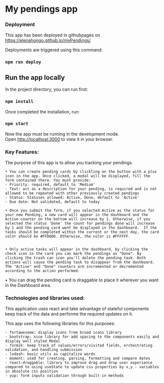 # My pendings app

### Deployment

This app has been deployed in githubpages on https://elenahongo.github.io/myPendings/

Deployments are triggered using this command:
### `npm run deploy`

## Run the app locally

In the project directory, you can run first:

### `npm install`

Once completed the installation, run:
### `npm start`

Now the app must be running in the development mode.\
Open [http://localhost:3000](http://localhost:3000) to view it in your browser.

### Key Features:

The purpose of this app is to allow you tracking your pendings.

	• You can create pending cards by clickling on the button with a plus icon in the app. Once clicked, a modal will be displayed, fill the form contained there. You must provide:
    - Priority: required, default to 'Medium'
    - Text: act as a description for your pending, is required and is not allowed to be repeated with other previously created pendings 
    - Status: Statuses allowed: Active, Done, default to 'Active'
    - Due date: Not validated, default to today

	• Once you submit the form, if you selected Active as the status for your new Pending, a new card will appear in the dashboard and the Active counter on the bottom will increase by 1. Otherwise, if you selected the status 'Done' the count for pendings done will increase by 1 and the pending card wont be displayed in the dashboard.  If the tasks should be completed within the current or the next day, the card color should be #FFD6D6. Otherwise, the color is #FFFFFF.


	• Only active tasks will appear in the dashboard, by clicking the check icon in the card you can mark the pendings as "Done". By clicking the trash can icon you'll delete the pending task. Both actions will cause the pending task to disappear from the dashboard. The "Active" and "Done" counters are incremented or decremented according to the action performed.
	
  • You can drag the pending card is draggable to place it wherever you want in the Dashboard area.

### Technologies and libraries used:

  This application uses react and take advantage of stateful components keep track of the data and performe the required updates on it.

  This app uses the following libraries for this purposes:

    - fortawesome: display icons from broad icons library
    - bootstrap: nice library for add spacing to the components easily and display well styled Modal
    - formik: keep track of values/errors/visited fields, orchestrating validation, and handling submission
    - lodash: basic utils as capitalize words
    - moment: used for creating, parsing, formatting and compare dates
    - react-draggable: library to improve drag and drop user experience compared to using useState to update css properties by x,y - variables in absolute css position
    - yup: form inputs validation through built-in methods 
